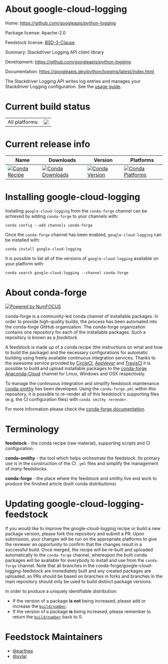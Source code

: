 About google-cloud-logging
==========================

Home: https://github.com/googleapis/python-logging

Package license: Apache-2.0

Feedstock license: [BSD-3-Clause](https://github.com/conda-forge/google-cloud-logging-feedstock/blob/master/LICENSE.txt)

Summary: Stackdriver Logging API client library

Development: https://github.com/googleapis/python-logging

Documentation: https://googleapis.dev/python/logging/latest/index.html

The Stackdriver Logging API writes log entries and manages your Stackdriver Logging configuration.
See the [usage guide](https://googleapis.dev/python/logging/latest/usage.html).

Current build status
====================


<table><tr><td>All platforms:</td>
    <td>
      <a href="https://dev.azure.com/conda-forge/feedstock-builds/_build/latest?definitionId=9582&branchName=master">
        <img src="https://dev.azure.com/conda-forge/feedstock-builds/_apis/build/status/google-cloud-logging-feedstock?branchName=master">
      </a>
    </td>
  </tr>
</table>

Current release info
====================

| Name | Downloads | Version | Platforms |
| --- | --- | --- | --- |
| [![Conda Recipe](https://img.shields.io/badge/recipe-google--cloud--logging-green.svg)](https://anaconda.org/conda-forge/google-cloud-logging) | [![Conda Downloads](https://img.shields.io/conda/dn/conda-forge/google-cloud-logging.svg)](https://anaconda.org/conda-forge/google-cloud-logging) | [![Conda Version](https://img.shields.io/conda/vn/conda-forge/google-cloud-logging.svg)](https://anaconda.org/conda-forge/google-cloud-logging) | [![Conda Platforms](https://img.shields.io/conda/pn/conda-forge/google-cloud-logging.svg)](https://anaconda.org/conda-forge/google-cloud-logging) |

Installing google-cloud-logging
===============================

Installing `google-cloud-logging` from the `conda-forge` channel can be achieved by adding `conda-forge` to your channels with:

```
conda config --add channels conda-forge
```

Once the `conda-forge` channel has been enabled, `google-cloud-logging` can be installed with:

```
conda install google-cloud-logging
```

It is possible to list all of the versions of `google-cloud-logging` available on your platform with:

```
conda search google-cloud-logging --channel conda-forge
```


About conda-forge
=================

[![Powered by NumFOCUS](https://img.shields.io/badge/powered%20by-NumFOCUS-orange.svg?style=flat&colorA=E1523D&colorB=007D8A)](http://numfocus.org)

conda-forge is a community-led conda channel of installable packages.
In order to provide high-quality builds, the process has been automated into the
conda-forge GitHub organization. The conda-forge organization contains one repository
for each of the installable packages. Such a repository is known as a *feedstock*.

A feedstock is made up of a conda recipe (the instructions on what and how to build
the package) and the necessary configurations for automatic building using freely
available continuous integration services. Thanks to the awesome service provided by
[CircleCI](https://circleci.com/), [AppVeyor](https://www.appveyor.com/)
and [TravisCI](https://travis-ci.com/) it is possible to build and upload installable
packages to the [conda-forge](https://anaconda.org/conda-forge)
[Anaconda-Cloud](https://anaconda.org/) channel for Linux, Windows and OSX respectively.

To manage the continuous integration and simplify feedstock maintenance
[conda-smithy](https://github.com/conda-forge/conda-smithy) has been developed.
Using the ``conda-forge.yml`` within this repository, it is possible to re-render all of
this feedstock's supporting files (e.g. the CI configuration files) with ``conda smithy rerender``.

For more information please check the [conda-forge documentation](https://conda-forge.org/docs/).

Terminology
===========

**feedstock** - the conda recipe (raw material), supporting scripts and CI configuration.

**conda-smithy** - the tool which helps orchestrate the feedstock.
                   Its primary use is in the construction of the CI ``.yml`` files
                   and simplify the management of *many* feedstocks.

**conda-forge** - the place where the feedstock and smithy live and work to
                  produce the finished article (built conda distributions)


Updating google-cloud-logging-feedstock
=======================================

If you would like to improve the google-cloud-logging recipe or build a new
package version, please fork this repository and submit a PR. Upon submission,
your changes will be run on the appropriate platforms to give the reviewer an
opportunity to confirm that the changes result in a successful build. Once
merged, the recipe will be re-built and uploaded automatically to the
`conda-forge` channel, whereupon the built conda packages will be available for
everybody to install and use from the `conda-forge` channel.
Note that all branches in the conda-forge/google-cloud-logging-feedstock are
immediately built and any created packages are uploaded, so PRs should be based
on branches in forks and branches in the main repository should only be used to
build distinct package versions.

In order to produce a uniquely identifiable distribution:
 * If the version of a package **is not** being increased, please add or increase
   the [``build/number``](https://conda.io/docs/user-guide/tasks/build-packages/define-metadata.html#build-number-and-string).
 * If the version of a package **is** being increased, please remember to return
   the [``build/number``](https://conda.io/docs/user-guide/tasks/build-packages/define-metadata.html#build-number-and-string)
   back to 0.

Feedstock Maintainers
=====================

* [@parthea](https://github.com/parthea/)
* [@xylar](https://github.com/xylar/)

